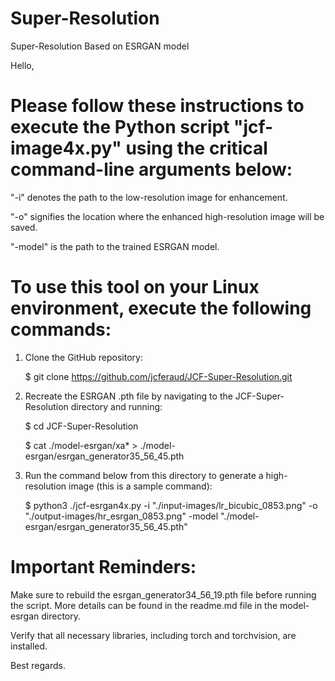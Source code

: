# Super-Resolution
Super-Resolution Based on ESRGAN model


Hello,

# Please follow these instructions to execute the Python script "jcf-image4x.py" using the critical command-line arguments below:

"-i" denotes the path to the low-resolution image for enhancement.

"-o" signifies the location where the enhanced high-resolution image will be saved.

"-model" is the path to the trained ESRGAN model.

# To use this tool on your Linux environment, execute the following commands:

1. Clone the GitHub repository:

   $ git clone https://github.com/jcferaud/JCF-Super-Resolution.git

2. Recreate the ESRGAN .pth file by navigating to the JCF-Super-Resolution directory and running:

   $ cd JCF-Super-Resolution

   $ cat ./model-esrgan/xa* > ./model-esrgan/esrgan_generator35_56_45.pth


3. Run the command below from this directory to generate a high-resolution image (this is a sample command):

   $ python3 ./jcf-esrgan4x.py -i "./input-images/lr_bicubic_0853.png" -o "./output-images/hr_esrgan_0853.png" -model "./model-esrgan/esrgan_generator35_56_45.pth"

# Important Reminders:

Make sure to rebuild the esrgan_generator34_56_19.pth file before running the script. More details can be found in the readme.md file in the model-esrgan directory.

Verify that all necessary libraries, including torch and torchvision, are installed.


Best regards.
